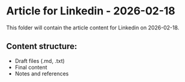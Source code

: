 # Article for Linkedin - 2026-02-18

This folder will contain the article content for Linkedin on 2026-02-18.

## Content structure:
- Draft files (.md, .txt)
- Final content
- Notes and references
